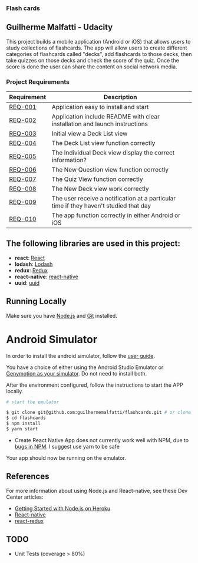 ### Flash cards

## Guilherme Malfatti - Udacity

This project builds a mobile application (Android or iOS) that allows users to study collections of flashcards. The app will allow users to create different categories of flashcards called "decks", add flashcards to those decks, then take quizzes on those decks and check the score of the quiz. Once the score is done the user can share the content on social network media.

### Project Requirements

| Requirement | Description
| ------ | ------
| [REQ-001](#install) |  Application easy to install and start |
| [REQ-002](#readme) |  Application include README with clear installation and launch instructions |
| [REQ-003](#initial) | Initial view a Deck List view |
| [REQ-004](#deck) | The Deck List view function correctly |
| [REQ-005](#individual) | The Individual Deck view display the correct information? |
| [REQ-006](#question) | The New Question view function correctly |
| [REQ-007](#quiz) | The Quiz View function correctly |
| [REQ-008](#new) | The New Deck view work correctly |
| [REQ-009](#notification) | The user receive a notification at a particular time if they haven't studied that day |
| [REQ-010](#app) | The app function correctly in either Android or iOS |

## The following libraries are used in this project:

- **react**: [React](https://reactjs.org/)
- **lodash**: [Lodash](https://lodash.com/)
- **redux**: [Redux](https://redux.js.org/)
- **react-native**: [react-native](https://facebook.github.io/react-native/)
- **uuid**: [uuid](https://www.npmjs.com/package/uuid)

## Running Locally

Make sure you have [Node.js](http://nodejs.org/) and [Git](https://git-scm.com/) installed.

# Android Simulator
In order to install the android simulator, follow the [user guide](https://developer.android.com/studio/intro/?hl=pt-br).

You have a choice of either using the Android Studio Emulator or [Genymotion as your simulator](https://www.genymotion.com/). Do not need to install both.

After the environment configured, follow the instructions to start the APP locally.

```sh
# start the emulator

$ git clone git@github.com:guilhermemalfatti/flashcards.git # or clone your own fork
$ cd flashcards
$ npm install
$ yarn start

```
* Create React Native App does not currently work well with NPM, due to [bugs in NPM](https://github.com/react-community/create-react-native-app/issues/233#issuecomment-305638103). I suggest use yarn to be safe

Your app should now be running on the emulator.

## References

For more information about using Node.js and React-native, see these Dev Center articles:

- [Getting Started with Node.js on Heroku](https://devcenter.heroku.com/articles/getting-started-with-nodejs)
- [React-native](https://facebook.github.io/react-native)
- [react-redux](https://redux.js.org/basics/usagewithreact)

## TODO
- Unit Tests (coverage > 80%)
